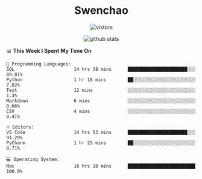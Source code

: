 <h1 align="center">Swenchao</h3>

<p align="center">
  <img src="https://visitor-badge.glitch.me/badge?page_id=Swenchao" alt="vistors" />
</p>

<p align="center">
  <img src="https://github-readme-stats.vercel.app/api?username=Swenchao&count_private=true&show_icons=true&theme=vue-dark&hide_title=true" alt="github stats" />
</p>

<!--START_SECTION:waka-->
📊 **This Week I Spent My Time On** 

```text
💬 Programming Languages: 
SQL                      14 hrs 38 mins      ██████████████████████░░░   89.81% 
Python                   1 hr 16 mins        ██░░░░░░░░░░░░░░░░░░░░░░░   7.82% 
Text                     12 mins             ░░░░░░░░░░░░░░░░░░░░░░░░░   1.3% 
Markdown                 6 mins              ░░░░░░░░░░░░░░░░░░░░░░░░░   0.66% 
CSV                      4 mins              ░░░░░░░░░░░░░░░░░░░░░░░░░   0.41%

🔥 Editors: 
VS Code                  14 hrs 53 mins      ██████████████████████░░░   91.29% 
PyCharm                  1 hr 25 mins        ██░░░░░░░░░░░░░░░░░░░░░░░   8.71%

💻 Operating System: 
Mac                      16 hrs 18 mins      █████████████████████████   100.0%

```


<!--END_SECTION:waka-->
